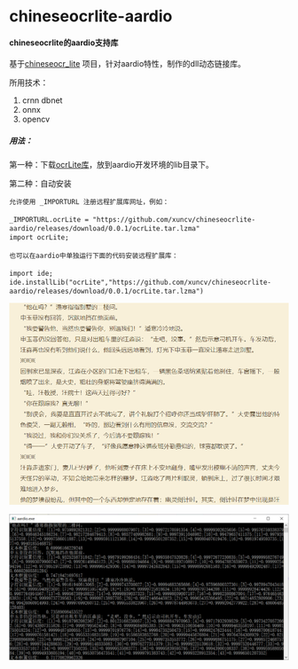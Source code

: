# chineseocrlite-aardio
#### chineseocrlite的aardio支持库

基于[chineseocr_lite](https://github.com/DayBreak-u/chineseocr_lite) 项目，针对aardio特性，制作的dll动态链接库。

所用技术：

1. crnn dbnet
2. onnx
3. opencv

##### 用法：

第一种：下载[ocrLite库](https://github.com/xuncv/chineseocrlite-aardio/releases/download/0.0.1/ocrLite.zip)，放到aardio开发环境的lib目录下。

第二种：自动安装

```
允许使用 _IMPORTURL 注册远程扩展库网址，例如：

_IMPORTURL.ocrLite = "https://github.com/xuncv/chineseocrlite-aardio/releases/download/0.0.1/ocrLite.tar.lzma"
import ocrLite;

也可以在aardio中单独运行下面的代码安装远程扩展库：

import ide;
ide.installLib("ocrLite","https://github.com/xuncv/chineseocrlite-aardio/releases/download/0.0.1/ocrLite.tar.lzma")

```

![santi](./santi.png)



![santi-result](./santi-result.png)

